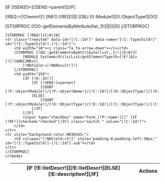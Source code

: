 [IF [!SENS!]=][!SENS:=parent!][/IF]

[!REQ:=[!Chemin!]!]
[INFO [!REQ!]|I]
[OBJ [!I::Module!]|[!I::ObjectType!]|OO]
<div class="table-responsive">
<table class="table table-striped tree">
    <thead>
    <tr>
        <td></td>
        [STORPROC [!OO::getElementsByAttribute(list,,1)!]|E|0|5]
        <th>[IF [!E::listDescr!]][!E::listDescr!][ELSE][!E::description!][/IF]</th>
        [/STORPROC]
        <th>Actions</th>
    </tr>
    </thead>
    <tbody>

    [STORPROC [!REQ!]|C|0|10]
    <tr class="treeitem" data-id="[!C::Id!]" data-name="[!I::TypeChild!]" id="[!I::TypeChild!]-[!C::Id!]">
        <td width="10"><i class="fa fa-arrow-down"></i></td>
        [STORPROC [!OO::getElementsByAttribute(list,,1)!]|E|0|5]
            [MODULE Systeme/Utils/List/getElementType?E=[!E!]&C=[!C!]&NOLINK=1]
            [!NbField:=[!NbResult!]!]
        [/STORPROC]
        <td width="250">
            [IF [!O::Id!]]
                [IF [!SENS!]=parent]
                    [COUNT [!P::objectModule!]/[!P::objectName!]/[!C::Id!]/[!O::ObjectType!]/[!O::Id!]|DF]
                [ELSE]
                    [COUNT [!P::objectModule!]/[!O::ObjectType!]/[!O::Id!]/[!C::ObjectType!]/[!C::Id!]|DF]
                [/IF]
            [/IF]
            <input type="checkbox" name="Form_[!P::name!][]" [IF [!DF!]]checked="checked"[/IF] class="switch " value="[!C::Id!]">
        </td>
    </tr>
    <tr style="background-color:#D3D3d3;">
        <td colspan="[!NbField:+2!]" style="padding:0;padding-left:30px;" id="[!I::TypeChild!]-[!C::Id!]-sub"></td>
    </tr>
    [/STORPROC]
    </tbody>
</table>
</div>
<script id="head-[!I::Module!]-[!I::TypeChild!]" type="text/x-jQuery-tmpl">
<div class="table-responsive"><table class="table table-striped tree" style="margin:10px 0 10px 0;">
<thead>
    <tr>
        <td></td>
        [STORPROC [!OO::getElementsByAttribute(list,,1)!]|E|0|5]
        <th>[IF [!E::listDescr!]][!E::listDescr!][ELSE][!E::description!][/IF]</th>
        [/STORPROC]
        <th>Actions</th>
    </tr>
</thead>
<tbody class="tree-content">
</tbody></table></div>
</script>
<script id="list-[!I::Module!]-[!I::TypeChild!]" type="text/x-jQuery-tmpl">
    <tr class="treeitem ${tail}" data-id="${id}" data-name="[!I::TypeChild!]" id="[!I::TypeChild!]-${id}">
        <td width="10"><i class="fa ${downicon}"></i></td>
        [STORPROC [!OO::getElementsByAttribute(list,,1)!]|E|0|5]
            [MODULE Systeme/Utils/ListAjax/getElementTypeTemplate?E=[!E!]&C=[!C!]&NOLINK=1]
            [!NbField:=[!NbResult!]!]
        [/STORPROC]
        <td width="250">
            <input type="checkbox" name="Form_[!P::name!][]" ${checked} class="switch " value="${id}">
        </td>
    </tr>
    <tr style="background-color:#D3D3d3;">
        <td colspan="[!NbField:+2!]" style="padding:0;padding-left:30px;" id="[!I::TypeChild!]-${id}-sub"></td>
    </tr>
</script>
<script>
    function getData(query, handler, err) {
        console.log('getdata:',query);
        $.ajax({
            url: '/'+query+'/getJson.json',
            type: "POST",
            dataType: 'json',
            context: document.body,
            error: function (xhr, status, thrown) {
                err();
                //alert('Problème de connexion... Veuillez rafraichir la pagae.');
            },
            success: function (data) {
                handler(data);
            }
        });
    }

    function scan(target) {
        //ajout des évenements
        target.find('tr.treeitem').click(function () {
            opennode($(this),function () {});
        });
        target.find('input.switch').bootstrapSwitch({
            onColor: 'success',
            offColor: 'danger',
            size: 'normal',
            handleWidth: 50
        });
    }
    function opennode(target, handler){
        if (target.hasClass('tail')) return;
        //test de l'ouverture
        if (target.hasClass('opened')) {
            $('#'+target.attr('id')+'-sub').empty();
            target.removeClass('opened');
            return;
        }
        target.addClass('opened');
        //indice de chargement
        var subcont = '#'+target.attr('id')+'-sub';
        $(subcont).html('<span class="loadingSpinner"></span>');

        //chargement des données
        getData('[!I::Module!]/'+target.attr('data-name')+'/'+target.attr('data-id')+'/'+target.attr('data-name'), function (data) {
            console.log('data loaded:',data);
            //on ajoute certaines variable sur la liste des données
            var out = [];
            for (var d in data.results){
                if (data.results[d].tail!='tail'){
                    data.results[d].downicon = 'fa-arrow-down';
                }
                for (var l in selects) {
                    if (data.results[d].id == selects[l]) {
                        data.results[d].checked = 'checked';
                        data.results[d].value = '1';
                        break;
                    }
                }
                out.push(data.results[d]);
            }
            console.log('resultats', data.results);

            $(subcont).empty();
            if (data.results.length){
                $("#head-[!O::Module!]-[!I::TypeChild!]").tmpl({}).appendTo(subcont);
                $("#list-[!O::Module!]-[!I::TypeChild!]").tmpl(out).appendTo(subcont+' .tree-content');
            }
            scan($(subcont+' .tree-content'));

            //launch handler
            handler();
        }, function () {
            $(subcont).empty();
        });
    }

    scan($('.tree'));


    //ouverture des parents
    [IF [!O::Id!]]
        [IF [!SENS!]=parent]
            var opened = [];
            var parents = [
            [STORPROC [!P::objectModule!]/[!P::objectName!]/[!O::ObjectType!]/[!O::Id!]|DF]
                // pour chaque parent on va cherche le chemin jusqu'a la racine pour ouvrir les catégories
                [STORPROC [!P::objectModule!]/[!P::objectName!]/*/[!P::objectName!]/[!P::objectName!]/[!DF::Id!]|Pa]
                    [!Pa::Id!],
                [/STORPROC]
            [/STORPROC]
            ];

            var selects = [
            [STORPROC [!P::objectModule!]/[!P::objectName!]/[!O::ObjectType!]/[!O::Id!]|DF]
                [!DF::Id!],
            [/STORPROC]
            ];

            //ouverture des catégories
            parents.reverse();

            function opennext() {
                 for (var i in parents) {
                    var next = true;
                    for (var j in opened){
                        if (opened[j]==parents[i]) next = false;
                    }
                     if (next){
                         console.log('opennext',parents[i]);
                        openparent(parents[i]);
                        return;
                     }
                 }
            }

            function openparent(parent) {
                console.log('look for ', '#[!I::TypeChild!]-'+parent, $('#[!I::TypeChild!]-'+parent));
                opennode($('#[!I::TypeChild!]-'+parent), function () {
                    console.log('open',parent,'ok');
                    opened.push(parent);
                    opennext();
                });
            }
            opennext();
        [ELSE]
             var selects = [],
                 parents = [];
            [COUNT [!P::objectModule!]/[!O::ObjectType!]/[!O::Id!]/[!C::ObjectType!]/[!C::Id!]|DF]
        [/IF]
     [ELSE]
         var selects = [],
             parents = [];
     [/IF]

</script>